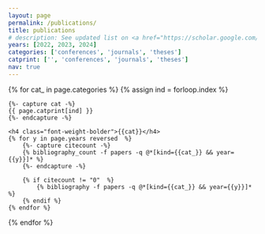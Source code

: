 ```yaml
---
layout: page
permalink: /publications/
title: publications
# description: See updated list on <a href="https://scholar.google.com/citations?user=evKkNoMAAAAJ&hl">Google Scholar</a>.
years: [2022, 2023, 2024]
categories: ['conferences', 'journals', 'theses']
catprint: ['', 'conferences', 'journals', 'theses']
nav: true
---
```


<div class="publications">

{% for cat_ in page.categories  %}
	{% assign ind = forloop.index %}

	{%- capture cat -%}
	{{ page.catprint[ind] }}
	{%- endcapture -%}
	
	<h4 class="font-weight-bolder">{{cat}}</h4>
	{% for y in page.years reversed  %}
		{%- capture citecount -%}
		{% bibliography_count -f papers -q @*[kind={{cat_}} && year={{y}}]* %}
		{%- endcapture -%}

		{% if citecount != "0"  %}
			{% bibliography -f papers -q @*[kind={{cat_}} && year={{y}}]* %}
		{% endif %}
	{% endfor %}
{% endfor %}

</div>
